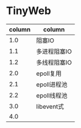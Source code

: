 # TinyWeb


| column | column |
|--------|--------|
|  1.0 | 阻塞IO       |
|1.1|多进程阻塞IO|
|1.2|多线程阻塞IO|
|2.0|epoll复用|
|2.1|epoll进程池|
|2.2|epoll线程池|
|3.0|libevent式|
|4.0||